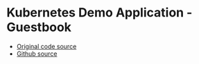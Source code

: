 # Kubernetes Demo Application - Guestbook

* [Original code source](https://cloud.google.com/kubernetes-engine/docs/tutorials/guestbook)
* [Github source](https://github.com/GoogleCloudPlatform/kubernetes-engine-samples/tree/9df8525be9d0e04555c80d50e84e32555a34b470/quickstarts/guestbook)
